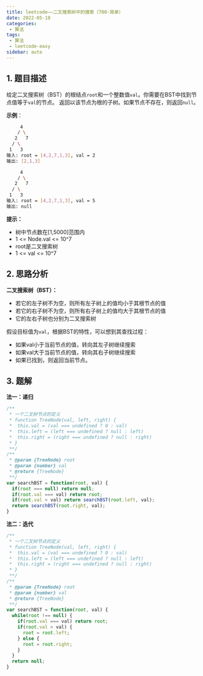 ```yaml
---
title: leetcode——二叉搜索树中的搜索（700-简单）
date: 2022-05-18
categories:
 - 算法
tags:
 - 算法
 - leetcode-easy
sidebar: auto
--- 
```


## 1. 题目描述
给定二叉搜索树（BST）的根结点`root`和一个整数值`val`。你需要在BST中找到节点值等于`val`的节点。 返回以该节点为根的子树。如果节点不存在，则返回`null`。 

**示例**：  
```bash
     4
    / \
   2   7
  / \
 1   3
输入: root = [4,2,7,1,3], val = 2
输出: [2,1,3]

     4
    / \
   2   7
  / \
 1   3
输入: root = [4,2,7,1,3], val = 5
输出: null
```  

**提示：**   
- 树中节点数在[1,5000]范围内
- 1 <= Node.val <= 10^7
- root是二叉搜索树
- 1 <= val <= 10^7

## 2. 思路分析
**二叉搜索树（BST）：**  
- 若它的左子树不为空，则所有左子树上的值均小于其根节点的值  
- 若它的右子树不为空，则所有右子树上的值均大于其根节点的值  
- 它的左右子树也分别为二叉搜索树

假设目标值为`val`，根据BST的特性，可以想到其查找过程：  
- 如果val小于当前节点的值，转向其左子树继续搜索  
- 如果val大于当前节点的值，转向其右子树继续搜索  
- 如果已找到，则返回当前节点。

## 3. 题解
**法一：递归**  
```js
/**
 * 一个二叉树节点的定义
 * function TreeNode(val, left, right) {
 *  this.val = (val === undefined ? 0 : val)
 *  this.left = (left === undefined ? null : left)
 *  this.right = (right === undefined ? null : right)
 * }
 **/
/**
 * @param {TreeNode} root
 * @param {number} val
 * @return {TreeNode}
 **/
var searchBST = function(root, val) {
  if(root === null) return null;
  if(root.val === val) return root;
  if(root.val > val) return searchBST(root.left, val);
  return searchBST(root.right, val);
}
```
**法二：迭代**
```js
/**
 * 一个二叉树节点的定义
 * function TreeNode(val, left, right) {
 *  this.val = (val === undefined ? 0 : val)
 *  this.left = (left === undefined ? null : left)
 *  this.right = (right === undefined ? null : right)
 * }
 **/
/**
 * @param {TreeNode} root
 * @param {number} val
 * @return {TreeNode}
 **/
var searchBST = function(root, val) {
  while(root !== null) {
    if(root.val === val) return root;
    if(root.val > val) {
      root = root.left;
    } else {
      root = root.right;
    }
  }
  return null;
}
```